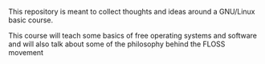 This repository is meant to collect thoughts and ideas around a GNU/Linux basic course.

This course will teach some basics of free operating systems and software and will also talk about some of the philosophy behind the FLOSS movement

